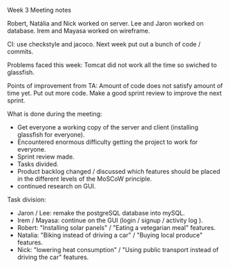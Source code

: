 Week 3 Meeting notes

Robert, Natália and Nick worked on server.
Lee and Jaron worked on database.
Irem and Mayasa worked on wireframe.

CI: use checkstyle and jacoco.
Next week put out a bunch of code / commits.

Problems faced this week:
Tomcat did not work all the time so swiched to glassfish.

Points of improvement from TA:
Amount of code does not satisfy amount of time yet. Put out more code.
Make a good sprint review to improve the next sprint.

What is done during the meeting:
- Get everyone a working copy of the server and client (installing glassfish for everyone).
- Encountered enormous difficulty getting the project to work for everyone.
- Sprint review made.
- Tasks divided.
- Product backlog changed / discussed which features should be placed in the different levels of the MoSCoW principle.
- continued research on GUI.

Task division:
- Jaron / Lee: remake the postgreSQL database into mySQL.
- Irem / Mayasa: continue on the GUI (login / signup / activity log ).
- Robert: "Installing solar panels" / "Eating a vetegarian meal" features.
- Natalia: "Biking instead of driving a car" / "Buying local produce" features.
- Nick: "lowering heat consumption" / "Using public transport instead of driving the car" features.